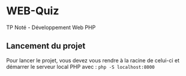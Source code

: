 # WEB-Quiz
TP Noté - Développement Web PHP

## Lancement du projet
Pour lancer le projet, vous devez vous rendre à la racine de celui-ci et démarrer le serveur local PHP avec :
```php -S localhost:8000```


